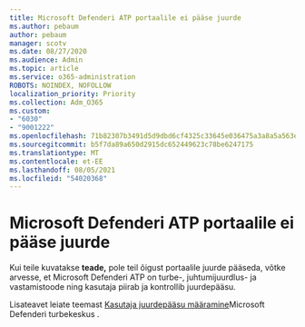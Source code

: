 ```yaml
---
title: Microsoft Defenderi ATP portaalile ei pääse juurde
ms.author: pebaum
author: pebaum
manager: scotv
ms.date: 08/27/2020
ms.audience: Admin
ms.topic: article
ms.service: o365-administration
ROBOTS: NOINDEX, NOFOLLOW
localization_priority: Priority
ms.collection: Adm_O365
ms.custom:
- "6030"
- "9001222"
ms.openlocfilehash: 71b82307b3491d5d9dbd6cf4325c33645e036475a3a8a5a563e6e84e921fe52a
ms.sourcegitcommit: b5f7da89a650d2915dc652449623c78be6247175
ms.translationtype: MT
ms.contentlocale: et-EE
ms.lasthandoff: 08/05/2021
ms.locfileid: "54020368"
---
```

# <a name="unable-to-access-the-microsoft-defender-atp-portal"></a>Microsoft Defenderi ATP portaalile ei pääse juurde

Kui teile kuvatakse **teade,** pole teil õigust portaalile juurde pääseda, võtke arvesse, et Microsoft Defenderi ATP on turbe-, juhtumijuurdlus- ja vastamistoode ning kasutaja piirab ja kontrollib juurdepääsu. 

Lisateavet leiate teemast [Kasutaja juurdepääsu määramine](/windows/threat-protection/windows-defender-atp/assign-portal-access-windows-defender-advanced-threat-protection)Microsoft Defenderi turbekeskus .
